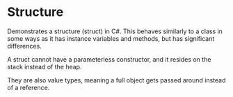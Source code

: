 ﻿# Structure

Demonstrates a structure (struct) in C#. This behaves similarly to a class in some
ways as it has instance variables and methods, but has significant differences.

A struct cannot have a parameterless constructor, and it resides on the stack instead of the heap.

They are also value types, meaning a full object gets passed around instead of a reference.
